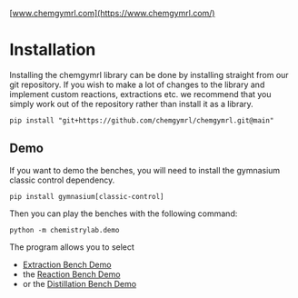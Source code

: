 [www.chemgymrl.com](https://www.chemgymrl.com/)

# Installation

Installing the chemgymrl library can be done by installing straight from our git repository. If you wish to make a lot of changes to the library and implement custom reactions, extractions etc. we recommend that you simply work out of the repository rather than install it as a library.
 
```
pip install "git+https://github.com/chemgymrl/chemgymrl.git@main"
```


## Demo

If you want to demo the benches, you will need to install the gymnasium classic control dependency. 
```
pip install gymnasium[classic-control]
```


Then you can play the benches with the following command:
```
python -m chemistrylab.demo
```

The program allows you to select 
- [Extraction Bench Demo](https://docs.chemgymrl.com/en/latest/chemistrylab.benches.html#chemistrylab.benches.extract_bench.WurtzExtractDemo_v0)
- the [Reaction Bench Demo](https://docs.chemgymrl.com/en/latest/chemistrylab.benches.html#chemistrylab.benches.reaction_bench.FictReactDemo_v0)
- or the [Distillation Bench Demo](https://docs.chemgymrl.com/en/latest/chemistrylab.benches.html#chemistrylab.benches.distillation_bench.WurtzDistillDemo_v0)

